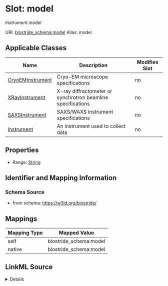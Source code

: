 

# Slot: model 


_Instrument model_





URI: [biostride_schema:model](https://w3id.org/biostride/schema/model)
Alias: model

<!-- no inheritance hierarchy -->





## Applicable Classes

| Name | Description | Modifies Slot |
| --- | --- | --- |
| [CryoEMInstrument](CryoEMInstrument.md) | Cryo-EM microscope specifications |  no  |
| [XRayInstrument](XRayInstrument.md) | X-ray diffractometer or synchrotron beamline specifications |  no  |
| [SAXSInstrument](SAXSInstrument.md) | SAXS/WAXS instrument specifications |  no  |
| [Instrument](Instrument.md) | An instrument used to collect data |  no  |






## Properties

* Range: [String](String.md)




## Identifier and Mapping Information






### Schema Source


* from schema: https://w3id.org/biostride/




## Mappings

| Mapping Type | Mapped Value |
| ---  | ---  |
| self | biostride_schema:model |
| native | biostride_schema:model |




## LinkML Source

<details>
```yaml
name: model
description: Instrument model
from_schema: https://w3id.org/biostride/
rank: 1000
alias: model
owner: Instrument
domain_of:
- Instrument
range: string

```
</details>